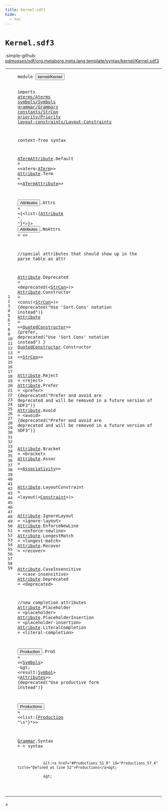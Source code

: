 ```yaml
---
title: Kernel.sdf3
hide:
  - toc
---
```


# `Kernel.sdf3`

:simple-github: [pdmosses/sdf/org.metaborg.meta.lang.template/syntax/kernel/Kernel.sdf3]

[pdmosses/sdf/org.metaborg.meta.lang.template/syntax/kernel/Kernel.sdf3]: https://github.com/pdmosses/sdf/blob/master/org.metaborg.meta.lang.template/syntax/kernel/Kernel.sdf3 "The source file on GitHub"

<div class="sdf3"><table class="highlighttable"><tbody><tr><td class="linenos"><div class="linenodiv"><pre><span></span>1
2
3
4
5
6
7
8
9
10
11
12
13
14
15
16
17
18
19
20
21
22
23
24
25
26
27
28
29
30
31
32
33
34
35
36
37
38
39
40
41
42
43
44
45
46
47
48
49
50
51
52
53
54
55
56
57
58
59
</pre></div></td>
<td class="code"><pre><code><span class="keyword">module</span> <button class="modal-open" id="kernel/Kernel_1_8" title="Multi-file references" data-urls="../../TemplateLang.sdf3/#kernel/Kernel_9_3 ../../aliases/Aliases.sdf3/#kernel/Kernel_3_9 ../../basic/Basic.sdf3/#kernel/Kernel_3_9 ../../characterclass/CC.sdf3/#kernel/Kernel_4_9 ../../labels/Labels.sdf3/#kernel/Kernel_3_9 ../../lifting/Lifting.sdf3/#kernel/Kernel_3_9 ../../literals/Literals.sdf3/#kernel/Kernel_3_9 ../../modules/Modules.sdf3/#kernel/Kernel_3_9 ../../priority/Priority.sdf3/#kernel/Kernel_3_9 ../../regular/Regular.sdf3/#kernel/Kernel_3_9 ../../renaming/Renaming.sdf3/#kernel/Kernel_3_9 ../../sdf2-core/Sdf2-Syntax.sdf3/#kernel/Kernel_3_9 ../../sorts/Sorts.sdf3/#kernel/Kernel_3_9 ../../symbols/Start-Symbols.sdf3/#kernel/Kernel_3_9">kernel/Kernel</button>

<span class="keyword">imports</span> <a href="../../aterms/Aterms.sdf3/#aterms/Aterms_0_7" id="aterms/Aterms_3_9" title="Defined at ../../aterms/Aterms.sdf3 line 1">aterms/Aterms</a> 
        <a href="../../symbols/Symbols.sdf3/#symbols/Symbols_0_7" id="symbols/Symbols_4_9" title="Defined at ../../symbols/Symbols.sdf3 line 1">symbols/Symbols</a> 
        <a href="../../grammar/Grammars.sdf3/#grammar/Grammars_0_7" id="grammar/Grammars_5_9" title="Defined at ../../grammar/Grammars.sdf3 line 1">grammar/Grammars</a>
        <a href="../../constants/StrCon.sdf3/#constants/StrCon_0_7" id="constants/StrCon_6_9" title="Defined at ../../constants/StrCon.sdf3 line 1">constants/StrCon</a>
        <a href="../../priority/Priority.sdf3/#priority/Priority_0_7" id="priority/Priority_7_9" title="Defined at ../../priority/Priority.sdf3 line 1">priority/Priority</a>
        <a href="../../layout-constraints/Layout-Constraints.sdf3/#layout-constraints/Layout-Constraints_0_7" id="layout-constraints/Layout-Constraints_8_9" title="Defined at ../../layout-constraints/Layout-Constraints.sdf3 line 1">layout-constraints/Layout-Constraints</a>
 
<span class="keyword">context-free syntax</span>

<a href="#ATermAttribute_12_19" id="ATermAttribute_12_1" title="Referenced at line 13">ATermAttribute</a>.<span class="cons_Constructor"><span id="Default_12_16" title="Not referenced locally, nor via imports">Default</span></span> = &lt;&lt;<span class="cons_Unquoted"><span id="aterm_12_28" title="Not referenced locally, nor via imports">aterm</span></span>:<a href="../../aterms/Aterms.sdf3/#ATerm_13_1" id="ATerm_12_34" title="Defined at ../../aterms/Aterms.sdf3 line 14, 15, 16, 17, 18, 19, 20">ATerm</a>&gt;&gt;
<a href="#Attribute_14_28" id="Attribute_13_1" title="Referenced at line 15">Attribute</a>.<span class="cons_Constructor"><span id="Term_13_11" title="Not referenced locally, nor via imports">Term</span></span> = &lt;&lt;<a href="#ATermAttribute_11_0" id="ATermAttribute_13_20" title="Defined at line 12">ATermAttribute</a>&gt;&gt;

<button class="modal-open" id="Attributes_15_1" title="Multi-file references" data-urls="#Attributes_50_51 ../../TemplateLang.sdf3/#Attributes_30_60">Attributes</button>.<span class="cons_Constructor"><span id="Attrs_15_12" title="Not referenced locally, nor via imports">Attrs</span></span> = &lt;<span class="cons_String">{</span>&lt;<span class="cons_Unquoted"><span id="list_15_23" title="Not referenced locally, nor via imports">list</span></span>:{<a href="#Attribute_12_0" id="Attribute_15_29" title="Defined at line 13, 22, 23, 24, 27, 28, 29, 31, 32, 34, 36, 37, 38, 39, 41, 42, 45, 46, 47">Attribute</a> <span class="cons_Lit">", "</span>}*&gt;<span class="cons_String">}</span>&gt;
<button class="modal-open" id="Attributes_16_1" title="Multi-file references" data-urls="#Attributes_50_51 ../../TemplateLang.sdf3/#Attributes_30_60">Attributes</button>.<span class="cons_Constructor"><span id="NoAttrs_16_12" title="Not referenced locally, nor via imports">NoAttrs</span></span> = &lt;&gt;



<span class="layout">//special attributes that should show up in the parse table as attr</span>

<a href="#Attribute_14_28" id="Attribute_22_1" title="Referenced at line 15">Attribute</a>.<span class="cons_Constructor"><span id="Deprecated_22_11" title="Not referenced locally, nor via imports">Deprecated</span></span> = &lt;<span class="cons_String">deprecated(</span>&lt;<a href="../../constants/StrCon.sdf3/#StrCon_11_4" id="StrCon_22_37" title="Defined at ../../constants/StrCon.sdf3 line 12">StrCon</a>&gt;<span class="cons_String">)</span>&gt; 
<a href="#Attribute_14_28" id="Attribute_23_1" title="Referenced at line 15">Attribute</a>.<span class="cons_Constructor"><span id="Constructor_23_11" title="Not referenced locally, nor via imports">Constructor</span></span> = &lt;<span class="cons_String">cons(</span>&lt;<a href="../../constants/StrCon.sdf3/#StrCon_11_4" id="StrCon_23_32" title="Defined at ../../constants/StrCon.sdf3 line 12">StrCon</a>&gt;<span class="cons_String">)</span>&gt; {<span class="keyword">deprecated</span>("Use 'Sort.Cons' notation instead")}
<a href="#Attribute_14_28" id="Attribute_24_1" title="Referenced at line 15">Attribute</a> = &lt;&lt;<a href="#QuotedConstructor_24_0" id="QuotedConstructor_24_15" title="Defined at line 25">QuotedConstructor</a>&gt;&gt; {<span class="keyword">prefer</span>, <span class="keyword">deprecated</span>("Use 'Sort.Cons' notation instead") }
<a href="#QuotedConstructor_23_14" id="QuotedConstructor_25_1" title="Referenced at line 24">QuotedConstructor</a>.<span class="cons_Constructor"><span id="Constructor_25_19" title="Not referenced locally, nor via imports">Constructor</span></span> = &lt;&lt;<a href="../../constants/StrCon.sdf3/#StrCon_11_4" id="StrCon_25_35" title="Defined at ../../constants/StrCon.sdf3 line 12">StrCon</a>&gt;&gt;

<a href="#Attribute_14_28" id="Attribute_27_1" title="Referenced at line 15">Attribute</a>.<span class="cons_Constructor"><span id="Reject_27_11" title="Not referenced locally, nor via imports">Reject</span></span> = &lt;<span class="cons_String">reject</span>&gt;
<a href="#Attribute_14_28" id="Attribute_28_1" title="Referenced at line 15">Attribute</a>.<span class="cons_Constructor"><span id="Prefer_28_11" title="Not referenced locally, nor via imports">Prefer</span></span> = &lt;<span class="cons_String">prefer</span>&gt; {<span class="keyword">deprecated</span>("Prefer and avoid are deprecated and will be removed in a future version of SDF3")}
<a href="#Attribute_14_28" id="Attribute_29_1" title="Referenced at line 15">Attribute</a>.<span class="cons_Constructor"><span id="Avoid_29_11" title="Not referenced locally, nor via imports">Avoid</span></span> = &lt;<span class="cons_String">avoid</span>&gt; {<span class="keyword">deprecated</span>("Prefer and avoid are deprecated and will be removed in a future version of SDF3")}

<a href="#Attribute_14_28" id="Attribute_31_1" title="Referenced at line 15">Attribute</a>.<span class="cons_Constructor"><span id="Bracket_31_11" title="Not referenced locally, nor via imports">Bracket</span></span> = &lt;<span class="cons_String">bracket</span>&gt;
<a href="#Attribute_14_28" id="Attribute_32_1" title="Referenced at line 15">Attribute</a>.<span class="cons_Constructor"><span id="Assoc_32_11" title="Not referenced locally, nor via imports">Assoc</span></span> = &lt;&lt;<a href="../../priority/Priority.sdf3/#Associativity_6_0" id="Associativity_32_21" title="Defined at ../../priority/Priority.sdf3 line 7, 8, 9, 10, 11">Associativity</a>&gt;&gt;

<a href="#Attribute_14_28" id="Attribute_34_1" title="Referenced at line 15">Attribute</a>.<span class="cons_Constructor"><span id="LayoutConstraint_34_11" title="Not referenced locally, nor via imports">LayoutConstraint</span></span> = &lt;<span class="cons_String">layout(</span>&lt;<a href="../../layout-constraints/Layout-Constraints.sdf3/#Constraint_14_2" id="Constraint_34_39" title="Defined at ../../layout-constraints/Layout-Constraints.sdf3 line 15, 40, 41, 42, 43, 44, 45, 46, 47, 48, 50, 51, 52, 53, 54, 55, 57, 58, 59, 60, 61, 62, 63, 64">Constraint</a>&gt;<span class="cons_String">)</span>&gt;

<a href="#Attribute_14_28" id="Attribute_36_1" title="Referenced at line 15">Attribute</a>.<span class="cons_Constructor"><span id="IgnoreLayout_36_11" title="Not referenced locally, nor via imports">IgnoreLayout</span></span> = &lt;<span class="cons_String">ignore-layout</span>&gt;
<a href="#Attribute_14_28" id="Attribute_37_1" title="Referenced at line 15">Attribute</a>.<span class="cons_Constructor"><span id="EnforceNewLine_37_11" title="Not referenced locally, nor via imports">EnforceNewLine</span></span> = &lt;<span class="cons_String">enforce-newline</span>&gt;
<a href="#Attribute_14_28" id="Attribute_38_1" title="Referenced at line 15">Attribute</a>.<span class="cons_Constructor"><span id="LongestMatch_38_11" title="Not referenced locally, nor via imports">LongestMatch</span></span> = &lt;<span class="cons_String">longest-match</span>&gt;
<a href="#Attribute_14_28" id="Attribute_39_1" title="Referenced at line 15">Attribute</a>.<span class="cons_Constructor"><span id="Recover_39_11" title="Not referenced locally, nor via imports">Recover</span></span>      = &lt;<span class="cons_String">recover</span>&gt;

<a href="#Attribute_14_28" id="Attribute_41_1" title="Referenced at line 15">Attribute</a>.<span class="cons_Constructor"><span id="CaseInsensitive_41_11" title="Not referenced locally, nor via imports">CaseInsensitive</span></span> = &lt;<span class="cons_String">case-insensitive</span>&gt;
<a href="#Attribute_14_28" id="Attribute_42_1" title="Referenced at line 15">Attribute</a>.<span class="cons_Constructor"><span id="Deprecated_42_11" title="Not referenced locally, nor via imports">Deprecated</span></span> = &lt;<span class="cons_String">deprecated</span>&gt;  

<span class="layout">//new completion attributes</span>
<a href="#Attribute_14_28" id="Attribute_45_1" title="Referenced at line 15">Attribute</a>.<span class="cons_Constructor"><span id="Placeholder_45_11" title="Not referenced locally, nor via imports">Placeholder</span></span> = &lt;<span class="cons_String">placeholder</span>&gt; 
<a href="#Attribute_14_28" id="Attribute_46_1" title="Referenced at line 15">Attribute</a>.<span class="cons_Constructor"><span id="PlaceholderInsertion_46_11" title="Not referenced locally, nor via imports">PlaceholderInsertion</span></span> = &lt;<span class="cons_String">placeholder-insertion</span>&gt; 
<a href="#Attribute_14_28" id="Attribute_47_1" title="Referenced at line 15">Attribute</a>.<span class="cons_Constructor"><span id="LiteralCompletion_47_11" title="Not referenced locally, nor via imports">LiteralCompletion</span></span> = &lt;<span class="cons_String">literal-completion</span>&gt; 


<button class="modal-open" id="Production_50_1" title="Multi-file references" data-urls="#Production_52_23 ../../priority/Priority.sdf3/#Production_27_24 ../../renaming/Renaming.sdf3/#Production_9_35">Production</button>.<span class="cons_Constructor"><span id="Prod_50_12" title="Not referenced locally, nor via imports">Prod</span></span> = &lt;&lt;<a href="../../symbols/Symbols.sdf3/#Symbols_7_0" id="Symbols_50_21" title="Defined at ../../symbols/Symbols.sdf3 line 8">Symbols</a>&gt; <span class="cons_String">-</span>\&gt; &lt;<span class="cons_Unquoted"><span id="result_50_35" title="Not referenced locally, nor via imports">result</span></span>:<a href="../../symbols/Symbols.sdf3/#Symbol_6_0" id="Symbol_50_42" title="Defined at ../../symbols/Symbols.sdf3 line 7">Symbol</a>&gt; &lt;<a href="#Attributes_14_0" id="Attributes_50_51" title="Defined at line 15, 16">Attributes</a>&gt;&gt; {<span class="keyword">deprecated</span>("Use productive form instead")}

<button class="modal-open" id="Productions_52_1" title="Multi-file references" data-urls="#Productions_57_4 ../../basic/Basic.sdf3/#Productions_12_4">Productions</button> = &lt;&lt;<span class="cons_Unquoted"><span id="list_52_17" title="Not referenced locally, nor via imports">list</span></span>:{<a href="#Production_49_0" id="Production_52_23" title="Defined at line 50">Production</a> <span class="cons_Lit">"\n"</span>}*&gt;&gt;

<a href="../../modules/Modules.sdf3/#Grammar_32_27" id="Grammar_54_1" title="Referenced at ../../modules/Modules.sdf3 line 33">Grammar</a>.<span class="cons_Constructor"><span id="Syntax_54_9" title="Not referenced locally, nor via imports">Syntax</span></span> = &lt;
        <span class="cons_String">syntax</span> 

                &lt;<a href="#Productions_51_0" id="Productions_57_4" title="Defined at line 52">Productions</a>&gt;
                
                &gt;
</code></pre></td></tr></tbody></table></div>

<div id="modal">
  <div id="modal-content">
    <span id="modal-close">&times;</span>
    <h2 id="modal-h2"></h2>
    <p  id="modal-p"></p>
    <ul id="modal-ul"></ul>
  </div>
</div>
